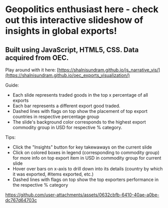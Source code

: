 # Geopolitics enthusiast here - check out this interactive slideshow of insights in global exports! 
## Built using JavaScript, HTML5, CSS. Data acquired from OEC.

Play around with it here: [https://shalnisundram.github.io/js_narrative_vis/](https://shalnisundram.github.io/oec_exports_visualization/)

Guide: 
* Each slide represents traded goods in the top x percentage of all exports
* Each bar represents a different export good traded.
* Dashed lines with flags on top show the placement of top export countries in respective percentage group
* The slide's background color corresponds to the highest export commodity group in USD for respective % category.

Tips:
* Click the "Insights" button for key takewaways on the current slide
* Click on colored boxes in legend (corresponding to commodity group) for more info on top export item in USD in commodity group for current slide
*  Hover over bars on x-axis to drill down into its details (country by which it was exported, #items exported, etc.)
*  Dashed lines with flags on top show the top exporters performance in the respective % category 


https://github.com/user-attachments/assets/0632cbfb-6410-40ae-a0be-dc767d64703c
